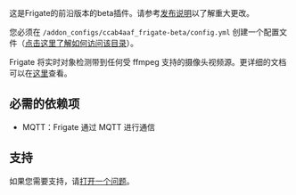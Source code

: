 这是Frigate的前沿版本的beta插件。请参考[发布说明](https://github.com/blakeblackshear/frigate/releases)以了解重大更改。

您必须在 `/addon_configs/ccab4aaf_frigate-beta/config.yml` 创建一个配置文件（[点击这里了解如何访问该目录](https://docs.frigate.video/configuration/#accessing-add-on-config-dir)）。

Frigate 将实时对象检测带到任何受 ffmpeg 支持的摄像头视频源。更详细的文档可以在[这里](https://docs.frigate.video)查看。

## 必需的依赖项

- MQTT：Frigate 通过 MQTT 进行通信

## 支持

如果您需要支持，请[打开一个问题](https://github.com/blakeblackshear/frigate/issues/new/choose)。